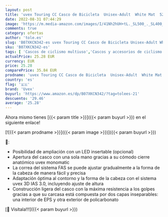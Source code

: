 ```yaml
---
layout: post
title: 'uvex Touring CC Casco de Bicicleta  Unisex-Adult  White Mat  52-57 cm'
date: 2022-08-31 07:44:29
image: 'https://m.media-amazon.com/images/I/41Nh2hUH+tL._SL500_._SL400_.jpg'
comments: true
category: ofertas
author: 'tole.es'
slug: 'B07XKCN342-es uvex Touring CC Casco de Bicicleta Unisex-Adult White Mat...'
sku: 'B07XKCN342-es'
tags: [ 'Cascos de ciclismo multiuso','Cascos y accesorios de ciclismo','Ciclismo','Deportes y aire libre','Ropa y equipo para deportes','bicicleta','uvex','🇪🇸', ]
actualPrice: 25.28 EUR
currency: EUR
price: 25.28
comparePrice: 35.84 EUR
prodname: 'uvex Touring CC Casco de Bicicleta  Unisex-Adult  White Mat  52-57 cm'
country: 'es'
flag: '🇪🇸'
brand: 'Uvex'
buyurl: 'https://www.amazon.es/dp/B07XKCN342/?tag=tolees-21'
descuento: '29.46'
average: '25.28'
---
```


Ahora mismo tienes [{{< param title >}}]({{< param buyurl >}}) en el siguiente enlace!

[![{{< param prodname >}}]({{< param image >}})]({{< param buyurl >}})

🔎:

- Posibilidad de ampliación con un LED insertable (opcional)
- Apertura del casco con una sola mano gracias a su cómodo cierre anatómico uvex monomatic
- La correa del sistema FAS se puede ajustar gradualmente a la forma de la cabeza de manera fácil y precisa
- Adaptación óptima al contorno y la forma de la cabeza con el sistema uvex 3D IAS 3.0, incluyendo ajuste de altura
- Construcción ligera del casco con la máxima resistencia a los golpes gracias a que su carcasa está compuesta por dos capas inseparables: una interior de EPS y otra exterior de policarbonato

[🛒 Visítala!!!]({{< param buyurl >}})
